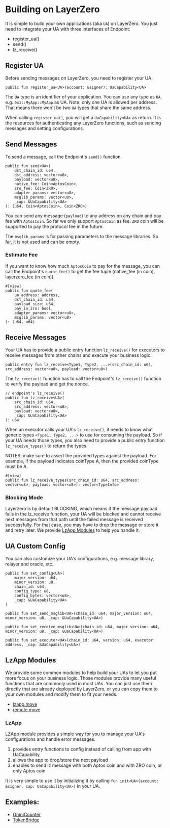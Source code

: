# Building on LayerZero

It is simple to build your own applications (aka `UA`) on LayerZero. You just need to integrate your UA with three interfaces of Endpoint:

- register_ua()
- send()
- lz_receive()

## Register UA
Before sending messages on LayerZero, you need to register your UA. 

```move
public fun register_ua<UA>(account: &signer): UaCapability<UA>
```

The `UA` type is an identifier of your application. You can use any type as `UA`, e.g. `0x1::MyApp::MyApp` as UA.
Note: only one UA is allowed per address. That means there won't be two `UA` types that share the same address.

When calling `register_ua()`, you will get a `UaCapability<UA>` as return. It is the resources for authenticating any LayerZero functions, such as sending messages and setting configurations. 

## Send Messages

To send a message, call the Endpoint's `send()` function. 

```move
public fun send<UA>(
    dst_chain_id: u64,
    dst_address: vector<u8>,
    payload: vector<u8>,
    native_fee: Coin<AptosCoin>,
    zro_fee: Coin<ZRO>,
    adapter_params: vector<u8>,
    msglib_params: vector<u8>,
    _cap: &UaCapability<UA>
): (u64, Coin<AptosCoin>, Coin<ZRO>)
```

You can send any message (`payload`) to any address on any chain and pay fee with `AptosCoin`. So far we only support `AptosCoin` as fee.
`ZRO` coin will be supported to pay the protocol fee in the future.

The `msglib_params` is for passing parameters to the message libraries. So far, it is not used and can be empty.

### Estimate Fee

If you want to know how much `AptosCoin` to pay for the message, you can call the Endpoint's `quote_fee()` to get the fee tuple (native_fee (in coin<AptosCoin>), layerzero_fee (in coin<ZRO>)).

```move
#[view]
public fun quote_fee(
    ua_address: address,
    dst_chain_id: u64,
    payload_size: u64,
    pay_in_zro: bool,
    adapter_params: vector<u8>,
    msglib_params: vector<u8>
): (u64, u64)
```


## Receive Messages

Your UA has to provide a public entry function `lz_receive()` for executors to receive messages from other chains and execute your business logic.

```move
public entry fun lz_receive<Type1, Type2, ...>(src_chain_id: u64, src_address: vector<u8>, payload: vector<u8>)
```

The `lz_receive()` function has to call the Endpoint's `lz_receive()` function to verify the payload and get the nonce.

```move
// endpoint's lz_receive()
public fun lz_receive<UA>(
    src_chain_id: u64,
    src_address: vector<u8>,
    payload: vector<u8>,
    _cap: &UaCapability<UA>
): u64
```

When an executor calls your UA's `lz_receive()`, it needs to know what generic types `<Type1, Type2, ...>` to use for consuming the payload.
So if your UA needs those types, you also need to provide a public entry function `lz_receive_types()` to return the types.

NOTES: make sure to assert the provided types against the payload. For example, if the payload indicates coinType A, then the provided coinType must be A. 

```move
#[view]
public fun lz_receive_types(src_chain_id: u64, src_address: vector<u8>, payload: vector<u8>): vector<TypeInfo>
```

### Blocking Mode

Layerzero is by default BLOCKING, which means if the message payload fails in the lz_receive function,
your UA will be blocked and cannot receive next messages from that path until the failed message is received successfully.
For that case, you may have to drop the message or store it and retry later. We provide [LzApp Modules](#LzApp-Modules) to help you handle it.


## UA Custom Config

You can also customize your UA's configurations, e.g. message library, relayer and oracle, etc.

```move
public fun set_config<UA>(
    major_version: u64,
    minor_version: u8,
    chain_id: u64,
    config_type: u8,
    config_bytes: vector<u8>,
    _cap: &UaCapability<UA>
)

public fun set_send_msglib<UA>(chain_id: u64, major_version: u64, minor_version: u8, _cap: &UaCapability<UA>)

public fun set_receive_msglib<UA>(chain_id: u64, major_version: u64, minor_version: u8, _cap: &UaCapability<UA>)

public fun set_executor<UA>(chain_id: u64, version: u64, executor: address, _cap: &UaCapability<UA>)
```

## LzApp Modules

We provide some common modules to help build your UAs to let you put more focus on your business logic.
Those modules provide many useful functions that are commonly used in most UAs. You can just use them directly
that are already deployed by LayerZero, or you can copy them to your own modules and modify them to fit your needs.

- [lzapp.move](../layerzero/sources/app/lzapp/lzapp.move)
- [remote.move](../layerzero/sources/app/lzapp/remote.move)

### LzApp

LZApp module provides a simple way for you to manage your UA's configurations and handle error messages.
1. provides entry functions to config instead of calling from app with UaCapability
2. allows the app to drop/store the next payload
3. enables to send lz message with both Aptos coin and with ZRO coin, or only Aptos coin

It is very simple to use it by initializing it by calling `fun init<UA>(account: &signer, cap: UaCapability<UA>)` in your UA.

## Examples:
- [OmniCounter](counter/sources/counter.move)
- [TokenBridge](bridge/sources/bridge.move)
